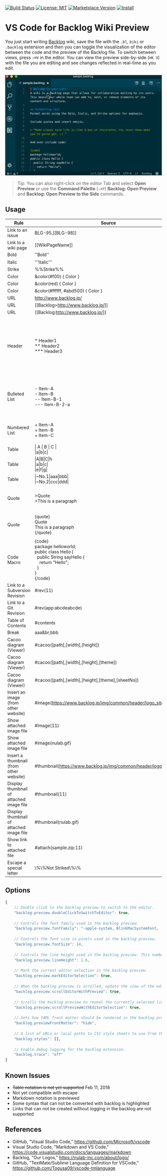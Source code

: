 [![Build Status](https://travis-ci.org/kasecato/vscode-backlog-wiki-preview.svg?branch=master)](https://travis-ci.org/kasecato/vscode-backlog-wiki-preview) [![License: MIT](https://img.shields.io/badge/license-MIT-orange.svg)](LICENSE.md) [![Marketplace Version](https://vsmarketplacebadge.apphb.com/version/k--kato.vscode-backlog-wiki-preview.svg)](https://marketplace.visualstudio.com/items?itemName=k--kato.vscode-backlog-wiki-preview) [![Install](https://vsmarketplacebadge.apphb.com/installs-short/k--kato.vscode-backlog-wiki-preview.svg)](https://marketplace.visualstudio.com/items?itemName=k--kato.vscode-backlog-wiki-preview)

# VS Code for Backlog Wiki Preview

You just start writing [Backlog](https://backlog.com/) wiki, save the file with the `.bl`, `biki` or `.backlog` extension and then you can toggle the visualization of the editor between the code and the preview of the Backlog file. To switch between views, press `⇧⌘V` in the editor. You can view the preview side-by-side (`⌘K V`) with the file you are editing and see changes reflected in real-time as you edit.

![](https://raw.githubusercontent.com/kasecato/vscode-backlog-wiki-preview/master/images/vscode-backlog-wiki-preview.gif)

> Tip: You can also right-click on the editor Tab and select **Open Preview** or use the **Command Palette** (`⇧⌘P`) **Backlog: Open Preview** and **Backlog: Open Preview to the Side** commands.


## Usage

Rule | Source | Result | Preview | Hightlight | Snippet
-----|--------|--------|---------|------------|--------
Link to an issue| BLG-95,[[BLG-98]] | BLG-95,[[BLG-98]] | □ | □ | □ 
Link to a wiki page| [[WikiPageName]] | [[WikiPageName]] | □ | □ | □ 
Bold   | ''Bold''     | **Bold**   | ✅ | ✅ | ✅ |
Italic | '''Italic''' | *Italic*   | ✅ | ✅ | ✅ |
Strike | %%Strike%%   | ~~Strike~~ | ✅ | ✅ | ✅ |
Color | &color(#f00) { Color } | <span style="color:#f00">Color</span> | ✅ | ✅ | □ |
Color | &color(red) { Color }  | <span style="color:red">Color</span>  | ✅ | ✅ | ✅ |
Color | &color(#ffffff, #abd500) { Color } | <span style="color:#ffffff;background-color:#abd500">Color</span> | □ | □ | □ |
URL | http://www.backlog.jp/ | http://www.backlog.jp/ |  ✅ | ✅ | □ |
URL | [[Backlog>http://www.backlog.jp/]] | [Backlog](http://www.backlog.jp/) | ✅ | ✅ | □ |
URL | [[Backlog:http://www.backlog.jp/]] | [Backlog](http://www.backlog.jp/) | ✅ | ✅ | ✅ |
Header | * Header1<br/>** Header2<br/>*** Header3 | <h1>Header1</h1><h2>Header2</h2><h3>Header3</h3> | ✅ | ✅ | ✅ |
Bulleted List | - Item-A<br/>- Item-B<br/>-- Item-B-1<br/>--- Item-B-2-a | <ul><li>Item-A</li><li>Item-B<ul><li>Item-B-1</li><ul><li>Item-B-2-a</li></ul></ul></li></ul> | ✅ | ✅ | ✅ |
Numbered List | + Item-A<br/>+ Item-B<br/>+ Item-C | <ol type="1"><li>Item-A</li><li>Item-B<li>Item-C</li></ol> | ✅ | ✅ | ✅ |
Table | \| A \| B \| C \|<br/>\|a\|b\|c\| | | □ | □ | □ 
Table | \|A\|B\|C\|h<br/>\|a\|b\|c\|<br/>\|e\|f\|g\| | | ✅ | □ | □ 
Table | \|~No.1\|aaa\|bbb\|<br/>\|~No.2\|ccc\|ddd\| | | □ | □ | □ 
Quote | >Quote<br/>>This is a paragraph | <blockquote>Quote<br/>This is a paragraph</blockquote> | ✅ | ✅ | ✅ |
Quote | {quote}<br/>Quote<br/>This is a paragraph<br/>{/quote} | <blockquote>Quote<br/>This is a paragraph</blockquote> | ✅ | ✅ | □ |
Code Macro | {code}<br/>package helloworld;<br/>public class Hello {<br/>&nbsp;&nbsp;public String sayHello {<br/>&nbsp;&nbsp;&nbsp;&nbsp;return "Hello";<br/>&nbsp;&nbsp;}<br/>}<br/>{/code} | | ✅ | ✅ | ✅ |
Link to a Subversion Revision | #rev(11) | [r11]() | □ | ✅ | ✅ |
Link to a Git Revision | #rev(app:abcdeabcde) | [app:abcdeabcde]() | □ | ✅ | ✅ |
Table of Contents | #contents | #contents | □ | ✅ | ✅ |
Break | aaa&br;bbb | aaa&br;bbb | □ | ✅ | ✅ |
Cacoo diagram (Viewer) | #cacoo([path],[width],[height]) | [c-width-height]() | □ | ✅ | □ |
Cacoo diagram (Viewer) | #cacoo([path],[width],[height],[theme]) | [c-width-height-theme]() | □ | ✅ | □ |
Cacoo diagram (Viewer) | #cacoo([path],[width],[height],[theme],[sheetNo]) | [c-width-height-theme-sheetNo]() | □ | ✅ | □ |
Insert an image (from other website) | #image(https://www.backlog.jp/img/common/header/logo_site.png) | ![](https://www.backlog.jp/img/common/header/logo_site.png) | ✅ | ✅ | ✅ |
Show attached image file | #image(11) | [i11]() | □ | ✅ | □ |
Show attached image file | #image(nulab.gif) | [i-nulab.gif]() | □ | ✅ | □ |
Insert a thumbnail (from other website) | #thumbnail(https://www.backlog.jp/img/common/header/logo_site.png) | ![](https://www.backlog.jp/img/common/header/logo_site.png) |  ✅ | ✅ | ✅ |
Display thumbnail of attached image file | #thumbnail(11) | [t11]() | □ | ✅ | □ |
Display thumbnail of attached image file | #thumbnail(nulab.gif) | [t-nulab.gif]() | □ | ✅ | □ |
Show link to attached file | #attach(sample.zip:11) | [sample.zip]() | □ | ✅ | □ |
Escape a special letter | \\%\\%Not Striked\\%\\% | \\%\\%Not Striked\\%\\% | □ | □ | □ |


## Options

```javascript
{
    // Double click in the backlog preview to switch to the editor.
    "backlog.preview.doubleClickToSwitchToEditor": true,

    // Controls the font family used in the backlog preview.
    "backlog.preview.fontFamily": "-apple-system, BlinkMacSystemFont, 'Segoe WPC', 'Segoe UI', 'HelveticaNeue-Light', 'Ubuntu', 'Droid Sans', sans-serif",

    // Controls the font size in pixels used in the backlog preview.
    "backlog.preview.fontSize": 14,

    // Controls the line height used in the backlog preview. This number is relative to the font size.
    "backlog.preview.lineHeight": 1.6,

    // Mark the current editor selection in the backlog preview.
    "backlog.preview.markEditorSelection": true,

    // When the backlog preview is scrolled, update the view of the editor.
    "backlog.preview.scrollEditorWithPreview": true,

    // Scrolls the backlog preview to reveal the currently selected line from the editor.
    "backlog.preview.scrollPreviewWithEditorSelection": true,

    // Sets how YAML front matter should be rendered in the backlog preview. 'hide' removes the front matter. Otherwise, the front matter is treated as backlog content.
    "backlog.previewFrontMatter": "hide",

    // A list of URLs or local paths to CSS style sheets to use from the backlog preview. Relative paths are interpreted relative to the folder open in the explorer. If there is no open folder, they are interpreted relative to the location of the backlog file. All '\' need to be written as '\\'.
    "backlog.styles": [],

    // Enable debug logging for the backlog extension.
    "backlog.trace": "off"
}
```


## Known Issues

- ~~Table notation is not yet supported~~ Feb 11, 2018
- Not yet compatible with escape
- Markdown notation is previewed
- Some syntax that can not be converted with backlog is highlighted
- Links that can not be created without logging in the backlog are not supported


## References

- GitHub, "Visual Studio Code," https://github.com/Microsoft/vscode
- Visual Studio Code, "Markdown and VS Code," https://code.visualstudio.com/docs/languages/markdown
- Backlog, "Our Logos," https://nulab-inc.com/about/logo/
- GitHub, "TextMate/Sublime Language Definition for VSCode," https://github.com/Togusa09/vscode-tmlanguage
